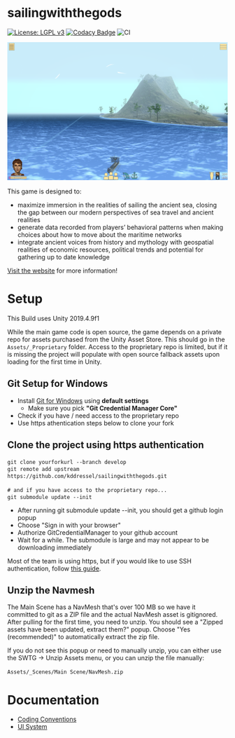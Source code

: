 sailingwiththegods
===================

[![License: LGPL v3](https://img.shields.io/badge/License-LGPL%20v3-blue.svg)](LICENSE) [![Codacy Badge](https://api.codacy.com/project/badge/Grade/ba9a42007847465d8bb80df93ad3dd77)](https://app.codacy.com/manual/kddressel/sailingwiththegods?utm_source=github.com&utm_medium=referral&utm_content=kddressel/sailingwiththegods&utm_campaign=Badge_Grade_Dashboard) ![CI](https://github.com/kddressel/sailingwiththegods/workflows/CI/badge.svg?branch=develop)

![](docs/images/screenshot.png)

This game is designed to:

* maximize immersion in the realities of sailing the ancient sea, closing the gap between our modern perspectives of sea travel and ancient realities
* generate data recorded from players’ behavioral patterns when making choices about how to move about the maritime networks
* integrate ancient voices from history and mythology with geospatial realities of economic resources, political trends and potential for gathering up to date knowledge

[Visit the website](https://scholarblogs.emory.edu/samothraciannetworks) for more information!

# Setup

This Build uses Unity 2019.4.9f1

While the main game code is open source, the game depends on a private repo for assets purchased from the Unity Asset Store. This should go in the ```Assets/_Proprietary``` folder. Access to the proprietary repo is limited, but if it is missing the project will populate with open source fallback assets upon loading for the first time in Unity.

## Git Setup for Windows

* Install [Git for Windows](https://git-scm.com/download/win) using **default settings**
  * Make sure you pick **"Git Credential Manager Core"**
* Check if you have / need access to the proprietary repo
* Use https athentication steps below to clone your fork

## Clone the project using https authentication

```
git clone yourforkurl --branch develop
git remote add upstream https://github.com/kddressel/sailingwiththegods.git

# and if you have access to the proprietary repo...
git submodule update --init
```

* After running git submodule update --init, you should get a github login popup
* Choose "Sign in with your browser"
* Authorize GitCredentialManager to your github account
* Wait for a while. The submodule is large and may not appear to be downloading immediately

Most of the team is using https, but if you would like to use SSH authentication, follow [this guide](docs/ssh-auth.md).

## Unzip the Navmesh

The Main Scene has a NavMesh that's over 100 MB so we have it committed to git as a ZIP file and the actual NavMesh asset is gitignored. After pulling for the first time, you need to unzip. You should see a "Zipped assets have been updated, extract them?" popup. Choose "Yes (recommended)" to automatically extract the zip file.

If you do not see this popup or need to manually unzip, you can either use the SWTG -> Unzip Assets menu, or you can unzip the file manually:

```Assets/_Scenes/Main Scene/NavMesh.zip```

# Documentation

* [Coding Conventions](docs/coding-convention.md)
* [UI System](docs/ui-system.md)
